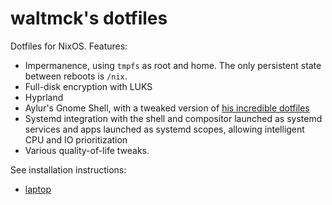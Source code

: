 # waltmck's dotfiles

Dotfiles for NixOS. Features:
* Impermanence, using `tmpfs` as root and home. The only persistent state between reboots is `/nix`.
* Full-disk encryption with LUKS
* Hyprland
* Aylur's Gnome Shell, with a tweaked version of [his incredible dotfiles](https://github.com/Aylur/dotfiles)
* Systemd integration with the shell and compositor launched as systemd services and apps launched as systemd scopes, allowing intelligent CPU and IO prioritization
* Various quality-of-life tweaks.

See installation instructions:
* [laptop](installation/laptop.md)
